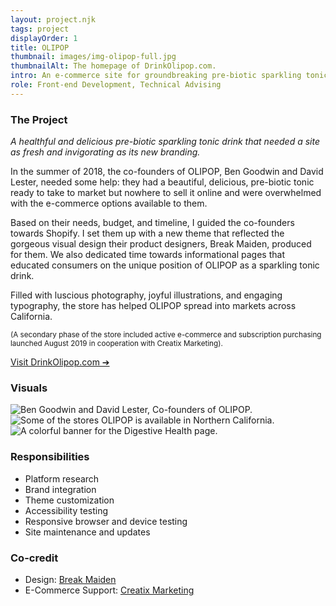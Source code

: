 ```yaml
---
layout: project.njk
tags: project
displayOrder: 1
title: OLIPOP
thumbnail: images/img-olipop-full.jpg
thumbnailAlt: The homepage of DrinkOlipop.com.
intro: An e-commerce site for groundbreaking pre-biotic sparkling tonic company OLIPOP, built around their fresh new brand.
role: Front-end Development, Technical Advising
---
```


### The Project

_A healthful and delicious pre-biotic sparkling tonic drink that needed a site as fresh and invigorating as its new branding._

In the summer of 2018, the co-founders of OLIPOP, Ben Goodwin and David Lester, needed some help: they had a beautiful, delicious, pre-biotic tonic ready to take to market but nowhere to sell it online and were overwhelmed with the e-commerce options available to them.

Based on their needs, budget, and timeline, I guided the co-founders towards Shopify. I set them up with a new theme that reflected the gorgeous visual design their product designers, Break Maiden, produced for them. We also dedicated time towards informational pages that educated consumers on the unique position of OLIPOP as a sparkling tonic drink.

Filled with luscious photography, joyful illustrations, and engaging typography, the store has helped OLIPOP spread into markets across California.

<small>(A secondary phase of the store included active e-commerce and subscription purchasing launched August 2019 in cooperation with Creatix Marketing).</small>

[Visit DrinkOlipop.com &#10132;](https://drinkolipop.com/)

### Visuals

<div class="visuals">

![Ben Goodwin and David Lester, Co-founders of OLIPOP.](/images/img-olipop-ben-david.jpg)
![Some of the stores OLIPOP is available in Northern California.](/images/img-olipop-map.jpg)
![A colorful banner for the Digestive Health page.](/images/img-olipop-digestive-health.jpg)

</div>

### Responsibilities

- Platform research
- Brand integration
- Theme customization
- Accessibility testing
- Responsive browser and device testing
- Site maintenance and updates

### Co-credit

- Design: [Break Maiden](https://www.breakmaiden.co/olipop)
- E-Commerce Support: [Creatix Marketing](http://creatix.io/)
